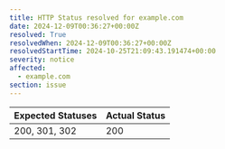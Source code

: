 ```yaml
---
title: HTTP Status resolved for example.com
date: 2024-12-09T00:36:27+00:00Z
resolved: True
resolvedWhen: 2024-12-09T00:36:27+00:00Z
resolvedStartTime: 2024-10-25T21:09:43.191474+00:00
severity: notice
affected:
  - example.com
section: issue
---
```


| Expected Statuses | Actual Status  |
|-------------------|----------------|
| 200, 301, 302 | 200 |
